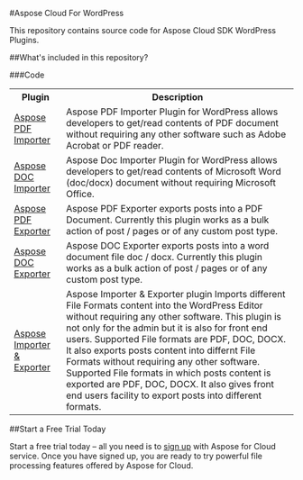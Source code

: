#Aspose Cloud For WordPress

This repository contains source code for Aspose Cloud SDK WordPress Plugins. 


##What's included in this repository?

###Code

<table>
<tr>
<th>Plugin</th>
<th>Description</th>
</tr>

<tr>
<td><a href="https://wordpress.org/plugins/aspose-pdf-importer/" target="_new">Aspose PDF Importer</a></td>
<td>Aspose PDF Importer Plugin for WordPress allows developers to get/read contents of PDF document without requiring any other software such as Adobe Acrobat or PDF reader.</td>
</tr>

<tr>
<td><a href="https://wordpress.org/plugins/aspose-doc-importer/" target="_new">Aspose DOC Importer</a></td>
<td>Aspose Doc Importer Plugin for WordPress allows developers to get/read contents of Microsoft Word (doc/docx) document without requiring Microsoft Office.</td>
</tr>

<tr>
<td><a href="https://wordpress.org/plugins/aspose-pdf-exporter/" target="_new">Aspose PDF Exporter</a></td>
<td>Aspose PDF Exporter exports posts into a PDF Document. Currently this plugin works as a bulk action of post / pages or of any custom post type.</td>
</tr>

<tr>
<td><a href="https://wordpress.org/plugins/aspose-doc-exporter/" target="_new">Aspose DOC Exporter</a></td>
<td>Aspose DOC Exporter exports posts into a word document file doc / docx. Currently this plugin works as a bulk action of post / pages or of any custom post type.</td>
</tr>

<tr>
<td><a href="https://wordpress.org/plugins/aspose-importer-exporter/" target="_new">Aspose Importer & Exporter</a></td>
<td>Aspose Importer & Exporter plugin Imports different File Formats content into the WordPress Editor without requiring any other software. This plugin is not only for the admin but it is also for front end users. Supported File formats are 
PDF, DOC, DOCX. It also exports posts content into differnt File Formats without requiring any other software. Supported File formats in which posts content is exported are PDF, DOC, DOCX. It also gives front end users facility to export posts into different formats.</td>
</tr>


</table>



##Start a Free Trial Today

Start a free trial today – all you need is to [sign up](https://cloud.aspose.com/SignUp) with Aspose for Cloud service. Once you have signed up, you are ready to try powerful file processing features offered by Aspose for Cloud.

